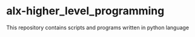 # alx-higher_level_programming
This repository contains scripts and programs written in python language
